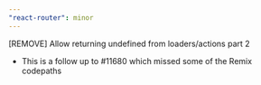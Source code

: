 ```yaml
---
"react-router": minor
---
```


[REMOVE] Allow returning undefined from loaders/actions part 2

- This is a follow up to #11680 which missed some of the Remix codepaths
